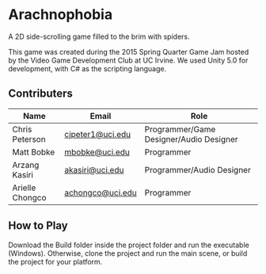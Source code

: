 # Arachnophobia
A 2D side-scrolling game filled to the brim with spiders.

This game was created during the 2015 Spring Quarter Game Jam hosted by the Video Game Development Club at UC Irvine. We used Unity 5.0 for development, with C# as the scripting language.

## Contributers
| Name | Email | Role |
| ------------- | ------------- | ------------- |
| Chris Peterson | cjpeter1@uci.edu | Programmer/Game Designer/Audio Designer |
| Matt Bobke  | mbobke@uci.edu | Programmer |
| Arzang Kasiri | akasiri@uci.edu | Programmer/Audio Designer |
| Arielle Chongco | achongco@uci.edu | Programmer |

## How to Play
Download the Build folder inside the project folder and run the executable (Windows). Otherwise, clone the project and run the main scene, or build the project for your platform.
